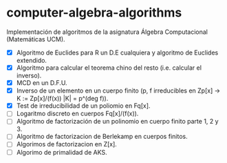 # computer-algebra-algorithms
Implementación de algoritmos de la asignatura Álgebra Computacional (Matemáticas UCM).

- [x] Algoritmo de Euclides para R un D.E cualquiera y algoritmo de Euclides extendido.
- [x] Algoritmo para calcular el teorema chino del resto (i.e. calcular el inverso).
- [x] MCD en un D.F.U.
- [x] Inverso de un elemento en un cuerpo finito (p, f irreducibles en Zp[x] -> K := Zp[x]/(f(x)) |K| = p^(deg f)).
- [x] Test de irreducibilidad de un poliomio en Fq[x].
- [ ] Logaritmo discreto en cuerpos Fq[x]/(f(x)).
- [ ] Algoritmo de factorización de un polinomio en cuerpo finito parte 1, 2 y 3.
- [ ] Algoritmo de factorizacion de Berlekamp en cuerpos finitos.
- [ ] Algorimos de factorizacion en Z[x].
- [ ] Algorimo de primalidad de AKS.